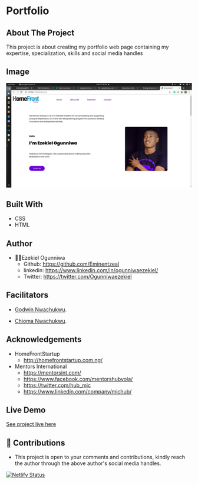 # Portfolio

## About The Project
This project is about creating my portfolio web page containing my expertise, specialization, skills and social media handles

## Image
![landing page.](/assets/images/landing.jpg "This is the welcome interface")

## Built With
* CSS
* HTML

## Author
* 👨‍🦱Ezekiel Ogunniwa
  * Github: https://github.com/Eminentzeal
  * linkedin: https://www.linkedin.com/in/ogunniwaezekiel/
  * Twitter: https://twitter.com/Ogunniwaezekiel

## Facilitators
* [Godwin Nwachukwu](https://github.com/Gnwin).

* [Chioma Nwachukwu](https://github.com/Chiomy).

## Acknowledgements
* HomeFrontStartup
  * http://homefrontstartup.com.ng/
* Mentors International
  * https://mentorsint.com/
  * https://www.facebook.com/mentorshubyola/
  * https://twitter.com/hub_mic
  * https://www.linkedin.com/company/michub/

## Live Demo
[See project live here](https://eminentezekiel-my-portfolio.netlify.app/)

## 🤝 Contributions
* This project is open to your comments and contributions, kindly reach the author through the above author's social media handles.


[![Netlify Status](https://api.netlify.com/api/v1/badges/50f2444f-15f3-43fb-ac5f-60c024b957e1/deploy-status)](https://app.netlify.com/sites/eminentezekiel-taco-joint/deploys)
